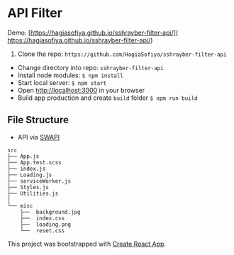 # API Filter
Demo: [https://hagiasofiya.github.io/sshrayber-filter-api/]( https://hagiasofiya.github.io/sshrayber-filter-api/)

1. Clone the repo: `https://github.com/HagiaSofiya/sshrayber-filter-api`
* Change directory into repo: `sshrayber-filter-api`
* Install node modules: `$ npm install`
* Start local server: `$ npm start`
* Open [http://localhost:3000](http://localhost:3000) in your browser
* Build app production and create `build` folder `$ npm run build`

## File Structure
* API via [SWAPI](https://swapi.co/api/)

```
src
├── App.js
├── App.test.scss
├── index.js
├── Loading.js
├── serviceWorker.js
├── Styles.js
├── Utilities.js
│
└── misc
    ├──  background.jpg
    ├──  index.css
    ├──  loading.png
    └──  reset.css

```

This project was bootstrapped with [Create React App](https://github.com/facebook/create-react-app).